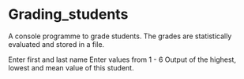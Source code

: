 # Grading_students


A console programme to grade students. The grades are statistically evaluated and stored in a file.

Enter first and last name
Enter values from 1 - 6 
Output of the highest, lowest and mean value of this student.
